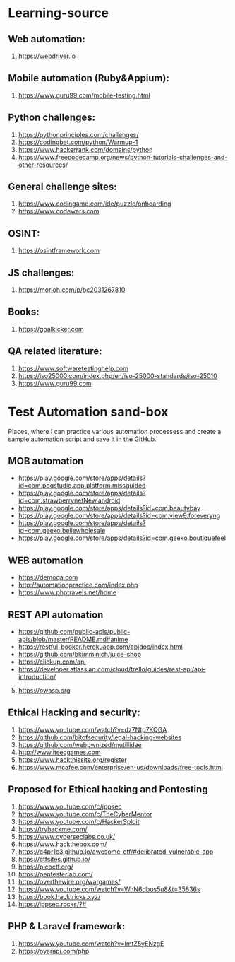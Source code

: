 # Learning-source
## Web automation:
1) https://webdriver.io

## Mobile automation (Ruby&Appium):
1) https://www.guru99.com/mobile-testing.html

## Python challenges:
1) https://pythonprinciples.com/challenges/
2) https://codingbat.com/python/Warmup-1
3) https://www.hackerrank.com/domains/python
4) https://www.freecodecamp.org/news/python-tutorials-challenges-and-other-resources/


## General challenge sites:
1) https://www.codingame.com/ide/puzzle/onboarding
2) https://www.codewars.com


## OSINT:
1) https://osintframework.com


## JS challenges:
1) https://morioh.com/p/bc2031267810


## Books:
1) https://goalkicker.com


## QA related literature:
1) https://www.softwaretestinghelp.com
2) https://iso25000.com/index.php/en/iso-25000-standards/iso-25010
3) https://www.guru99.com


# Test Automation sand-box

Places, where I can practice various automation processess and create a sample automation script and save it in the GitHub.

## MOB automation

- https://play.google.com/store/apps/details?id=com.poqstudio.app.platform.missguided
- https://play.google.com/store/apps/details?id=com.strawberrynetNew.android
- https://play.google.com/store/apps/details?id=com.beautybay
- https://play.google.com/store/apps/details?id=com.view9.foreveryng
- https://play.google.com/store/apps/details?id=com.geeko.bellewholesale
- https://play.google.com/store/apps/details?id=com.geeko.boutiquefeel

## WEB automation

- https://demoqa.com
- http://automationpractice.com/index.php
- https://www.phptravels.net/home


## REST API automation

- https://github.com/public-apis/public-apis/blob/master/README.md#anime
- https://restful-booker.herokuapp.com/apidoc/index.html
- https://github.com/bkimminich/juice-shop
- https://clickup.com/api
- https://developer.atlassian.com/cloud/trello/guides/rest-api/api-introduction/
5) https://owasp.org


## Ethical Hacking and security:
1) https://www.youtube.com/watch?v=dz7Ntp7KQGA
2) https://github.com/bitofsecurity/legal-hacking-websites
3) https://github.com/webpwnized/mutillidae
4) http://www.itsecgames.com
5) https://www.hackthissite.org/register
6) https://www.mcafee.com/enterprise/en-us/downloads/free-tools.html

## Proposed for Ethical hacking and Pentesting
1) https://www.youtube.com/c/ippsec
2) https://www.youtube.com/c/TheCyberMentor
3) https://www.youtube.com/c/HackerSploit
4) https://tryhackme.com/
5) https://www.cyberseclabs.co.uk/
6) https://www.hackthebox.com/
7) https://c4pr1c3.github.io/awesome-ctf/#delibrated-vulnerable-app
8) https://ctfsites.github.io/
9) https://picoctf.org/
10) https://pentesterlab.com/
11) https://overthewire.org/wargames/
12) https://www.youtube.com/watch?v=WnN6dbos5u8&t=35836s
13) https://book.hacktricks.xyz/
14) https://ippsec.rocks/?#


## PHP & Laravel framework:
1) https://www.youtube.com/watch?v=ImtZ5yENzgE
2) https://overapi.com/php
